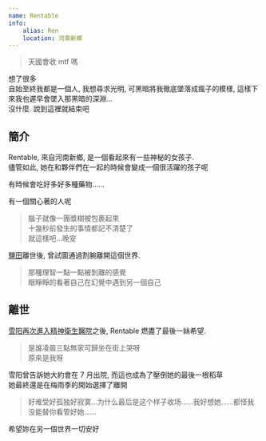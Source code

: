 ```yaml
---
name: Rentable
info:
    alias: Ren
    location: 河南新鄉
---
```


> 天國會收 mtf 嗎

想了很多  
自始至終我都是一個人, 我想尋求光明, 可黑暗將我徹底墜落成瘋子的模樣, 這樣下來我也遲早會墜入那黑暗的深淵…  
沒什麼. 說到這裡就結束吧  

## 簡介

Rentable, 來自河南新鄉, 是一個看起來有一些神秘的女孩子.  
儘管如此, 她在和夥伴們在一起的時候會變成一個很活躍的孩子呢

有時候會吃好多好多種藥物……

有一個關心著的人呢

> 腦子就像一團漿糊被包裹起來  
> 十幾秒前發生的事情都記不清楚了  
> 就這樣吧…晚安  

[鹽田](https://one-among.us/profile/SS3B_0016)離世後, 曾試圖通過割腕離開這個世界.  

> 那種理智一點一點被剝離的感覺  
> 眼睜睜的看著自己在幻覺中遇到另一個自己  

## 離世

[雪阳](http://www.sanyia.top)[再次進入精神衛生醫院](https://meow.sanyia.top/index.php/archives/357/)之後, Rentable 燃盡了最後一絲希望.  

> 是誰凌晨三點無家可歸坐在街上哭呀  
> 原來是我呀  

雪阳曾告訴她大約會在 7 月出院, 而這也成為了壓倒她的最後一根稻草  
她最終還是在梅雨季的開始選擇了離開  

> 好难受好孤独好寂寞…为什么最后是这个样子收场……我好想她……都怪我没能替你看管好她……

希望妳在另一個世界一切安好  

<p style="font-size: 0.001px;">醉后不知天在水,满船清梦压星河</p>
